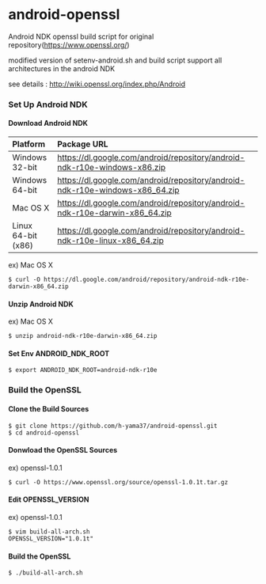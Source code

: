 android-openssl
===============

Android NDK openssl build script for original repository(https://www.openssl.org/)

modified version of setenv-android.sh and build script support all architectures in the android NDK

see details : http://wiki.openssl.org/index.php/Android

### Set Up Android NDK
#### Download Android NDK
| Platform | Package URL |
|:--|:--|
| Windows 32-bit | https://dl.google.com/android/repository/android-ndk-r10e-windows-x86.zip |
| Windows 64-bit | https://dl.google.com/android/repository/android-ndk-r10e-windows-x86_64.zip |
| Mac OS X | https://dl.google.com/android/repository/android-ndk-r10e-darwin-x86_64.zip |
| Linux 64-bit (x86) | https://dl.google.com/android/repository/android-ndk-r10e-linux-x86_64.zip |
ex) Mac OS X
```
$ curl -O https://dl.google.com/android/repository/android-ndk-r10e-darwin-x86_64.zip
```

#### Unzip Android NDK
ex) Mac OS X
```
$ unzip android-ndk-r10e-darwin-x86_64.zip
```

#### Set Env ANDROID_NDK_ROOT
```
$ export ANDROID_NDK_ROOT=android-ndk-r10e
```

### Build the OpenSSL
#### Clone the Build Sources
```
$ git clone https://github.com/h-yama37/android-openssl.git
$ cd android-openssl
```

#### Donwload the OpenSSL Sources
ex) openssl-1.0.1
```
$ curl -O https://www.openssl.org/source/openssl-1.0.1t.tar.gz
```

#### Edit OPENSSL_VERSION
ex) openssl-1.0.1
```
$ vim build-all-arch.sh
OPENSSL_VERSION="1.0.1t"
```

#### Build the OpenSSL
```
$ ./build-all-arch.sh
```
